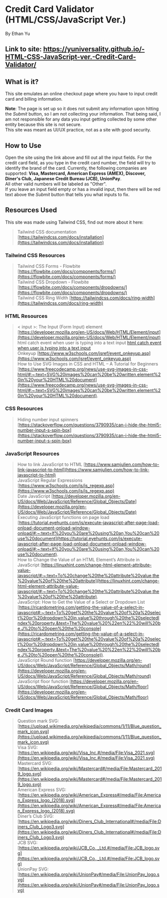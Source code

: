 # Credit Card Validator (HTML/CSS/JavaScript Ver.)  
By Ethan Yu  

## Link to site: https://yuniversality.github.io/-HTML-CSS-JavaScript-ver.-Credit-Card-Validator/  

## What is it?  
This site emulates an online checkout page where you have to input credit card and billing information.  

**Note**: The page is set up so it does not submit any information upon hitting the *Submit* button, so I am not collecting your information. That being said, I am not responsible for any data you input getting collected by some other entity because this site is not secure.  
This site was meant as UI/UX practice, not as a site with good security.  

## How to Use  
Open the site using the link above and fill out all the input fields. For the credit card field, as you type in the credit card number, the field will try to identify the brand of the card. Currently, the following companies are supported: __Visa, Mastercard, American Express (AMEX),
Discover, Diner's Club, Japanese Credit Bureau (JCB), UnionPay__.  
All other valid numbers will be labeled as "Other".  
If you leave an input field empty or has a invalid input, then there will be red text above the *Submit* button that tells you what inputs to fix.  

## Resources Used  
This site was made using Tailwind CSS, find out more about it here:  
> Tailwind CSS documentation [https://tailwindcss.com/docs/installation](https://tailwindcss.com/docs/installation)  
### Tailwind CSS Resources
> Tailwind CSS Forms - Flowbite [https://flowbite.com/docs/components/forms/](https://flowbite.com/docs/components/forms/)  
> Tailwind CSS Dropdown - Flowbite [https://flowbite.com/docs/components/dropdowns/](https://flowbite.com/docs/components/dropdowns/)  
> Tailwind CSS Ring Width [https://tailwindcss.com/docs/ring-width](https://tailwindcss.com/docs/ring-width)  
 
###  HTML Resources  
> < input >: The Input (Form Input) element [https://developer.mozilla.org/en-US/docs/Web/HTML/Element/input](https://developer.mozilla.org/en-US/docs/Web/HTML/Element/input)  
> html catch event when user is typing into a text input [html catch event when user is typing into a text input](https://stackoverflow.com/questions/13828450/html-catch-event-when-user-is-typing-into-a-text-input)  
> Onkeyup [https://www.w3schools.com/jsref/event_onkeyup.asp](https://www.w3schools.com/jsref/event_onkeyup.asp)  
> How to Use SVG Images in CSS and HTML – A Tutorial for Beginners [https://www.freecodecamp.org/news/use-svg-images-in-css-html/#:~:text=SVG%20images%20can%20be%20written,element%20in%20your%20HTML%20document](https://www.freecodecamp.org/news/use-svg-images-in-css-html/#:~:text=SVG%20images%20can%20be%20written,element%20in%20your%20HTML%20document).  

### CSS Resources  
> Hiding number input spinners [https://stackoverflow.com/questions/3790935/can-i-hide-the-html5-number-input-s-spin-box](https://stackoverflow.com/questions/3790935/can-i-hide-the-html5-number-input-s-spin-box)  

### JavaScript Resources  
> How to link JavaScript to HTML [https://www.samjulien.com/how-to-link-javascript-to-html](https://www.samjulien.com/how-to-link-javascript-to-html)  
> JavaScript Regular Expressions [https://www.w3schools.com/js/js_regexp.asp](https://www.w3schools.com/js/js_regexp.asp)  
> Date JavaScript [https://developer.mozilla.org/en-US/docs/Web/JavaScript/Reference/Global_Objects/Date](https://developer.mozilla.org/en-US/docs/Web/JavaScript/Reference/Global_Objects/Date)  
> Executing JavaScript functions on page load [https://tutorial.eyehunts.com/js/execute-javascript-after-page-load-onload-document-onload-window-onload/#:~:text=If%20you%20are%20using%20an,You%20can%20use%20document](https://tutorial.eyehunts.com/js/execute-javascript-after-page-load-onload-document-onload-window-onload/#:~:text=If%20you%20are%20using%20an,You%20can%20use%20document).  
> How to Change the Value of an HTML Element’s Attribute in JavaScript [https://linuxhint.com/change-html-element-attribute-value-javascript/#:~:text=To%20change%20the%20attribute%20value,the%20value%20of%20the%20attribute](https://linuxhint.com/change-html-element-attribute-value-javascript/#:~:text=To%20change%20the%20attribute%20value,the%20value%20of%20the%20attribute).  
> JavaScript: How to Get the Value of a Select or Dropdown List [https://ricardometring.com/getting-the-value-of-a-select-in-javascript#:~:text=To%20get%20the%20value%20of%20a%20select%20or%20dropdown%20in,value%20through%20the%20selectedIndex%20property.&text=The%20value%20%22en%22%20will%20be,J%20to%20open%20the%20console](https://ricardometring.com/getting-the-value-of-a-select-in-javascript#:~:text=To%20get%20the%20value%20of%20a%20select%20or%20dropdown%20in,value%20through%20the%20selectedIndex%20property.&text=The%20value%20%22en%22%20will%20be,J%20to%20open%20the%20console)).  
> JavaScript Round function [https://developer.mozilla.org/en-US/docs/Web/JavaScript/Reference/Global_Objects/Math/round](https://developer.mozilla.org/en-US/docs/Web/JavaScript/Reference/Global_Objects/Math/round)  
> JavaScript floor function [https://developer.mozilla.org/en-US/docs/Web/JavaScript/Reference/Global_Objects/Math/floor](https://developer.mozilla.org/en-US/docs/Web/JavaScript/Reference/Global_Objects/Math/floor)  

### Credit Card Images
> Question mark SVG: [https://upload.wikimedia.org/wikipedia/commons/1/11/Blue_question_mark_icon.svg](https://upload.wikimedia.org/wikipedia/commons/1/11/Blue_question_mark_icon.svg)  
> Visa SVG: [https://en.wikipedia.org/wiki/Visa_Inc.#/media/File:Visa_2021.svg](https://en.wikipedia.org/wiki/Visa_Inc.#/media/File:Visa_2021.svg)  
> Mastercard SVG: [https://en.wikipedia.org/wiki/Mastercard#/media/File:Mastercard_2019_logo.svg](https://en.wikipedia.org/wiki/Mastercard#/media/File:Mastercard_2019_logo.svg)  
>American Express SVG: [https://en.wikipedia.org/wiki/American_Express#/media/File:American_Express_logo_(2018).svg](https://en.wikipedia.org/wiki/American_Express#/media/File:American_Express_logo_(2018).svg)  
> Diner’s Club SVG: [https://en.wikipedia.org/wiki/Diners_Club_International#/media/File:Diners_Club_Logo3.svg](https://en.wikipedia.org/wiki/Diners_Club_International#/media/File:Diners_Club_Logo3.svg)  
> JCB SVG: [https://en.wikipedia.org/wiki/JCB_Co.,_Ltd.#/media/File:JCB_logo.svg](https://en.wikipedia.org/wiki/JCB_Co.,_Ltd.#/media/File:JCB_logo.svg)  
> UnionPay SVG: [https://en.wikipedia.org/wiki/UnionPay#/media/File:UnionPay_logo.svg](https://en.wikipedia.org/wiki/UnionPay#/media/File:UnionPay_logo.svg)  
